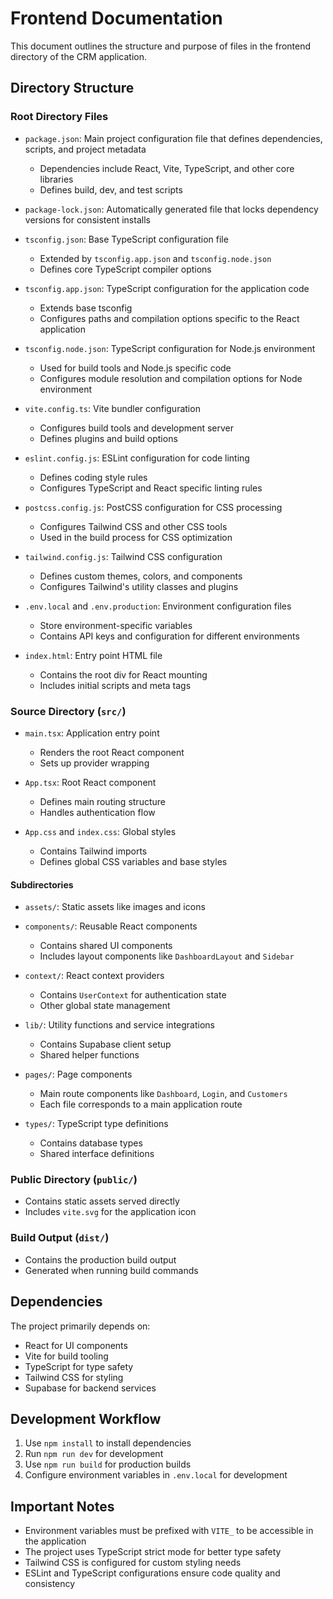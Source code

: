 # Frontend Documentation

This document outlines the structure and purpose of files in the frontend directory of the CRM application.

## Directory Structure

### Root Directory Files

- `package.json`: Main project configuration file that defines dependencies, scripts, and project metadata
  - Dependencies include React, Vite, TypeScript, and other core libraries
  - Defines build, dev, and test scripts

- `package-lock.json`: Automatically generated file that locks dependency versions for consistent installs

- `tsconfig.json`: Base TypeScript configuration file
  - Extended by `tsconfig.app.json` and `tsconfig.node.json`
  - Defines core TypeScript compiler options

- `tsconfig.app.json`: TypeScript configuration for the application code
  - Extends base tsconfig
  - Configures paths and compilation options specific to the React application

- `tsconfig.node.json`: TypeScript configuration for Node.js environment
  - Used for build tools and Node.js specific code
  - Configures module resolution and compilation options for Node environment

- `vite.config.ts`: Vite bundler configuration
  - Configures build tools and development server
  - Defines plugins and build options

- `eslint.config.js`: ESLint configuration for code linting
  - Defines coding style rules
  - Configures TypeScript and React specific linting rules

- `postcss.config.js`: PostCSS configuration for CSS processing
  - Configures Tailwind CSS and other CSS tools
  - Used in the build process for CSS optimization

- `tailwind.config.js`: Tailwind CSS configuration
  - Defines custom themes, colors, and components
  - Configures Tailwind's utility classes and plugins

- `.env.local` and `.env.production`: Environment configuration files
  - Store environment-specific variables
  - Contains API keys and configuration for different environments

- `index.html`: Entry point HTML file
  - Contains the root div for React mounting
  - Includes initial scripts and meta tags

### Source Directory (`src/`)

- `main.tsx`: Application entry point
  - Renders the root React component
  - Sets up provider wrapping

- `App.tsx`: Root React component
  - Defines main routing structure
  - Handles authentication flow

- `App.css` and `index.css`: Global styles
  - Contains Tailwind imports
  - Defines global CSS variables and base styles

#### Subdirectories

- `assets/`: Static assets like images and icons

- `components/`: Reusable React components
  - Contains shared UI components
  - Includes layout components like `DashboardLayout` and `Sidebar`

- `context/`: React context providers
  - Contains `UserContext` for authentication state
  - Other global state management

- `lib/`: Utility functions and service integrations
  - Contains Supabase client setup
  - Shared helper functions

- `pages/`: Page components
  - Main route components like `Dashboard`, `Login`, and `Customers`
  - Each file corresponds to a main application route

- `types/`: TypeScript type definitions
  - Contains database types
  - Shared interface definitions

### Public Directory (`public/`)

- Contains static assets served directly
- Includes `vite.svg` for the application icon

### Build Output (`dist/`)

- Contains the production build output
- Generated when running build commands

## Dependencies

The project primarily depends on:
- React for UI components
- Vite for build tooling
- TypeScript for type safety
- Tailwind CSS for styling
- Supabase for backend services

## Development Workflow

1. Use `npm install` to install dependencies
2. Run `npm run dev` for development
3. Use `npm run build` for production builds
4. Configure environment variables in `.env.local` for development

## Important Notes

- Environment variables must be prefixed with `VITE_` to be accessible in the application
- The project uses TypeScript strict mode for better type safety
- Tailwind CSS is configured for custom styling needs
- ESLint and TypeScript configurations ensure code quality and consistency 